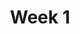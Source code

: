 ---
title: Week 1
days:
  - date: 2019-08-28
    events:
      "**Discussion**{: .label } Discussion 1":
  - date: 2019-08-29
    events:
      "[Course Overview](#) ([code](#)) ([webcast](#))":
        "[Ch. 1.1](https://www.textbook.ds100.org/ch/01/lifecycle_intro.html), [Ch. 1.2](https://www.textbook.ds100.org/ch/02/design_intro.html)"
      "[Homework 0](#) released":
---